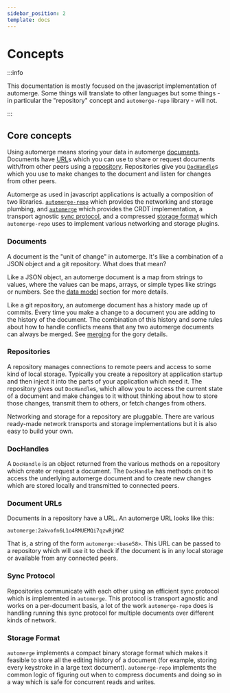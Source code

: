 ```yaml
---
sidebar_position: 2
template: docs
---
```


# Concepts

:::info

This documentation is mostly focused on the javascript implementation of automerge. Some things will translate to other languages but some things - in particular the "repository" concept and `automerge-repo` library - will not.

:::

## Core concepts

Using automerge means storing your data in automerge [documents](#documents). Documents have [URL](#document-urls)s which you can use to share or request documents with/from other peers using a [repository](#repositories). Repositories give you [`DocHandle`](#dochandles)s which you use to make changes to the document and listen for changes from other peers.

Automerge as used in javascript applications is actually a composition of two libraries. [`automerge-repo`](https://www.npmjs.com/package/@automerge/automerge-repo) which provides the networking and storage plumbing, and [`automerge`](https://www.npmjs.com/package/@automerge/automerge) which provides the CRDT implementation, a transport agnostic [sync protocol](#sync-protocol), and a compressed [storage format](#storage-format) which `automerge-repo` uses to implement various networking and storage plugins.

### Documents

A document is the "unit of change" in automerge. It's like a combination of a JSON object and a git repository. What does that mean?

Like a JSON object, an automerge document is a map from strings to values, where the values can be maps, arrays, or simple types like strings or numbers. See the [data model](/docs/reference/documents/) section for more details.

Like a git repository, an automerge document has a history made up of commits. Every time you make a change to a document you are adding to the history of the document. The combination of this history and some rules about how to handle conflicts means that any two automerge documents can always be merged. See [merging](/docs/reference/under-the-hood/merge_rules.md) for the gory details.

### Repositories

A repository manages connections to remote peers and access to some kind of local storage. Typically you create a repository at application startup and then inject it into the parts of your application which need it. The repository gives out `DocHandle`s, which allow you to access the current state of a document and make changes to it without thinking about how to store those changes, transmit them to others, or fetch changes from others.

Networking and storage for a repository are pluggable. There are various ready-made network transports and storage implementations but it is also easy to build your own.

### DocHandles

A `DocHandle` is an object returned from the various methods on a repository which create or request a document. The `DocHandle` has methods on it to access the underlying automerge document and to create new changes which are stored locally and transmitted to connected peers.

### Document URLs

Documents in a repository have a URL. An automerge URL looks like this:

```
automerge:2akvofn6L1o4RMUEMQi7qzwRjKWZ
```

That is, a string of the form `automerge:<base58>`. This URL can be passed to a repository which will use it to check if the document is in any local storage or available from any connected peers.

### Sync Protocol

Repositories communicate with each other using an efficient sync protocol which is implemented in `automerge`. This protocol is transport agnostic and works on a per-document basis, a lot of the work `automerge-repo` does is handling running this sync protocol for multiple documents over different kinds of network.

### Storage Format

`automerge` implements a compact binary storage format which makes it feasible to store all the editing history of a document (for example, storing every keystroke in a large text document). `automerge-repo` implements the common logic of figuring out when to compress documents and doing so in a way which is safe for concurrent reads and writes.

